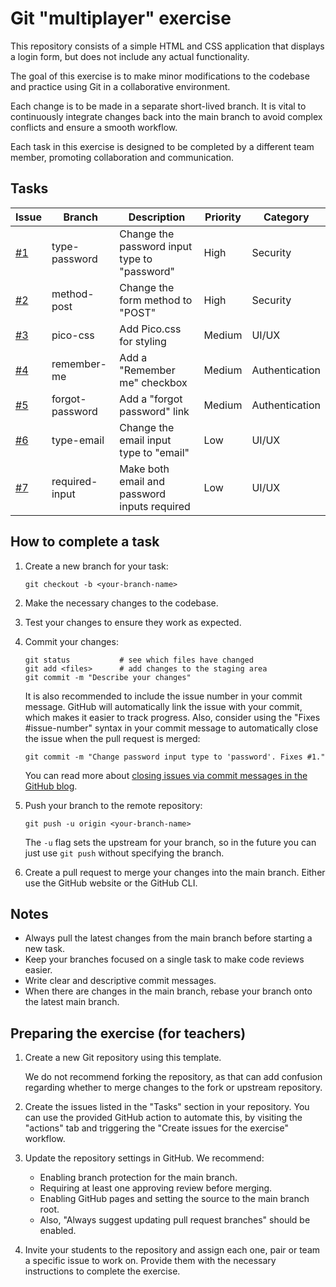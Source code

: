 # Git "multiplayer" exercise

This repository consists of a simple HTML and CSS application that displays a login form, but does not include any actual functionality.

The goal of this exercise is to make minor modifications to the codebase and practice using Git in a collaborative environment.

Each change is to be made in a separate short-lived branch. It is vital to continuously integrate changes back into the main branch to avoid complex conflicts and ensure a smooth workflow.

Each task in this exercise is designed to be completed by a different team member, promoting collaboration and communication.


## Tasks

Issue | Branch         | Description                                  | Priority | Category
------|----------------| ---------------------------------------------|----------|------
[#1]  | type-password  | Change the password input type to "password" | High     | Security
[#2]  | method-post    | Change the form method to "POST"             | High     | Security
[#3]  | pico-css       | Add Pico.css for styling                     | Medium   | UI/UX
[#4]  | remember-me    | Add a "Remember me" checkbox                 | Medium   | Authentication
[#5]  | forgot-password| Add a "forgot password" link                 | Medium   | Authentication
[#6]  | type-email     | Change the email input type to "email"       | Low      | UI/UX
[#7]  | required-input | Make both email and password inputs required | Low      | UI/UX

[#1]: /../../issues/1
[#2]: /../../issues/2
[#3]: /../../issues/3
[#4]: /../../issues/4
[#5]: /../../issues/5
[#6]: /../../issues/6
[#7]: /../../issues/7


## How to complete a task

1. Create a new branch for your task:
   ```
   git checkout -b <your-branch-name>
   ```

2. Make the necessary changes to the codebase.

3. Test your changes to ensure they work as expected.

4. Commit your changes:

   ```
   git status           # see which files have changed
   git add <files>      # add changes to the staging area
   git commit -m "Describe your changes"
   ```

   It is also recommended to include the issue number in your commit message. GitHub will automatically link the issue with your commit, which makes it easier to track progress. Also, consider using the "Fixes #issue-number" syntax in your commit message to automatically close the issue when the pull request is merged:

   ```
   git commit -m "Change password input type to 'password'. Fixes #1."
   ```

   You can read more about [closing issues via commit messages in the GitHub blog](https://github.blog/news-insights/product-news/closing-issues-via-commit-messages/).

5. Push your branch to the remote repository:
   ```
   git push -u origin <your-branch-name>
   ```
   The `-u` flag sets the upstream for your branch, so in the future you can just use `git push` without specifying the branch.

6. Create a pull request to merge your changes into the main branch. Either use the GitHub website or the GitHub CLI.


## Notes

- Always pull the latest changes from the main branch before starting a new task.
- Keep your branches focused on a single task to make code reviews easier.
- Write clear and descriptive commit messages.
- When there are changes in the main branch, rebase your branch onto the latest main branch.


## Preparing the exercise (for teachers)

1. Create a new Git repository using this template.

   We do not recommend forking the repository, as that can add confusion regarding whether to merge changes to the fork or upstream repository.

2. Create the issues listed in the "Tasks" section in your repository. You can use the provided GitHub action to automate this, by visiting the "actions" tab and triggering the "Create issues for the exercise" workflow.

3. Update the repository settings in GitHub. We recommend:

   * Enabling branch protection for the main branch.
   * Requiring at least one approving review before merging.
   * Enabling GitHub pages and setting the source to the main branch root.
   * Also, "Always suggest updating pull request branches" should be enabled.

4. Invite your students to the repository and assign each one, pair or team a specific issue to work on. Provide them with the necessary instructions to complete the exercise.
